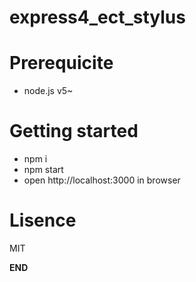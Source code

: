 express4_ect_stylus
===================

# Prerequicite

  - node.js v5~

# Getting started

  - npm i
  - npm start
  - open http://localhost:3000 in browser

# Lisence

MIT

__END__
